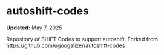 # autoshift-codes

**Updated:** May 7, 2025

Repository of SHiFT Codes to support autoshift. Forked from https://github.com/ugoogalizer/autoshift-codes
